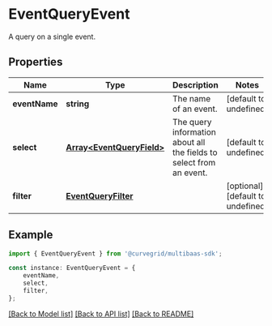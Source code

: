 # EventQueryEvent

A query on a single event.

## Properties

Name | Type | Description | Notes
------------ | ------------- | ------------- | -------------
**eventName** | **string** | The name of an event. | [default to undefined]
**select** | [**Array&lt;EventQueryField&gt;**](EventQueryField.md) | The query information about all the fields to select from an event. | [default to undefined]
**filter** | [**EventQueryFilter**](EventQueryFilter.md) |  | [optional] [default to undefined]

## Example

```typescript
import { EventQueryEvent } from '@curvegrid/multibaas-sdk';

const instance: EventQueryEvent = {
    eventName,
    select,
    filter,
};
```

[[Back to Model list]](../README.md#documentation-for-models) [[Back to API list]](../README.md#documentation-for-api-endpoints) [[Back to README]](../README.md)

